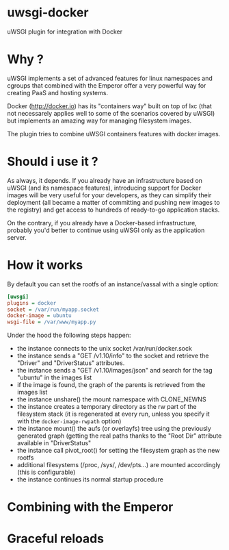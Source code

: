 uwsgi-docker
============

uWSGI plugin for integration with Docker

Why ?
=====

uWSGI implements a set of advanced features for linux namespaces and cgroups that combined with the Emperor offer a very powerful way for creating PaaS and hosting systems.

Docker (http://docker.io) has its "containers way" built on top of lxc (that not necessarely applies well to some of the scenarios covered by uWSGI) but implements an amazing way for managing filesystem images.

The plugin tries to combine uWSGI containers features with docker images.

Should i use it ?
=================

As always, it depends. If you already have an infrastructure based on uWSGI (and its namespace features), introducing support for Docker images will be very useful for your developers, as they can simplify their deployment (all became a matter of committing and pushing new images to the registry) and get access to hundreds of ready-to-go application stacks.

On the contrary, if you already have a Docker-based infrastructure, probably you'd better to continue using uWSGI only as the application server.


How it works
============

By default you can set the rootfs of an instance/vassal with a single option:

```ini
[uwsgi]
plugins = docker
socket = /var/run/myapp.socket
docker-image = ubuntu
wsgi-file = /var/www/myapp.py
```

Under the hood the following steps happen:

- the instance connects to the unix socket /var/run/docker.sock
- the instance sends a "GET /v1.10/info" to the socket and retrieve the "Driver" and "DriverStatus" attributes.
- the instance sends a "GET /v1.10/images/json" and search for the tag "ubuntu" in the images list
- if the image is found, the graph of the parents is retrieved from the images list
- the instance unshare() the mount namespace with CLONE_NEWNS
- the instance creates a temporary directory as the rw part of the filesystem stack (it is regenerated at every run, unless you specify it with the ``docker-image-rwpath`` option)
- the instance mount() the aufs (or overlayfs) tree using the previously generated graph (getting the real paths thanks to the "Root Dir" attribute available in "DriverStatus"
- the instance call pivot_root() for setting the filesystem graph as the new rootfs
- additional filesystems (/proc, /sys/, /dev/pts...) are mounted accordingly (this is configurable)
- the instance continues its normal startup procedure

Combining with the Emperor
==========================

Graceful reloads
================
